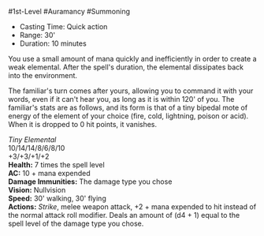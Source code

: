 #1st-Level #Auramancy #Summoning
 
- Casting Time: Quick action
- Range: 30'
- Duration: 10 minutes  

You use a small amount of mana quickly and inefficiently in order to create a weak elemental. After the spell's duration, the elemental dissipates back into the environment.
 
The familiar's turn comes after yours, allowing you to command it with your words, even if it can't hear you, as long as it is within 120' of you. The familiar's stats are as follows, and its form is that of a tiny bipedal mote of energy of the element of your choice (fire, cold, lightning, poison or acid). When it is dropped to 0 hit points, it vanishes.
 
_Tiny Elemental_  
10/14/14/8/6/8/10  
+3/+3/+1/+2  
**Health:** 7 times the spell level  
**AC:** 10 + mana expended  
**Damage Immunities:** The damage type you chose  
**Vision:** Nullvision  
**Speed:** 30' walking, 30' flying  
**Actions:** _Strike_, melee weapon attack, +2 + mana expended to hit instead of the normal attack roll modifier. Deals an amount of (d4 + 1) equal to the spell level of the damage type you chose.